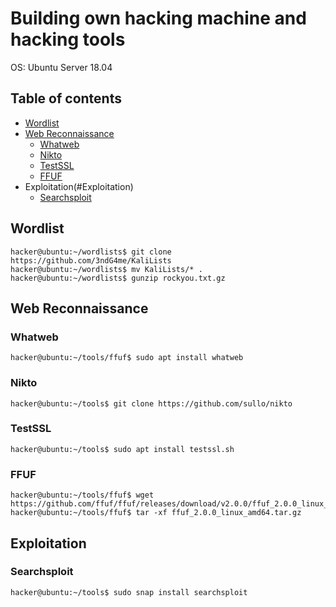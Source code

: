 # Building own hacking machine and hacking tools

OS: Ubuntu Server 18.04

## Table of contents
- [Wordlist](#Wordlist)
- [Web Reconnaissance](#Web-Reconnaissance)
  - [Whatweb](#Whatweb)
  - [Nikto](#Nikto)
  - [TestSSL](#WTestSSL)
  - [FFUF](#FFUF)
- Exploitation(#Exploitation)
  - [Searchsploit](#Searchsploit)

## Wordlist

```console
hacker@ubuntu:~/wordlists$ git clone https://github.com/3ndG4me/KaliLists
hacker@ubuntu:~/wordlists$ mv KaliLists/* .
hacker@ubuntu:~/wordlists$ gunzip rockyou.txt.gz
```

## Web Reconnaissance

### Whatweb

```console
hacker@ubuntu:~/tools/ffuf$ sudo apt install whatweb
```

### Nikto

```console
hacker@ubuntu:~/tools$ git clone https://github.com/sullo/nikto
```

### TestSSL

```console
hacker@ubuntu:~/tools$ sudo apt install testssl.sh
```

### FFUF

```console
hacker@ubuntu:~/tools/ffuf$ wget https://github.com/ffuf/ffuf/releases/download/v2.0.0/ffuf_2.0.0_linux_amd64.tar.gz
hacker@ubuntu:~/tools/ffuf$ tar -xf ffuf_2.0.0_linux_amd64.tar.gz
```

## Exploitation
### Searchsploit

```console
hacker@ubuntu:~/tools$ sudo snap install searchsploit
```
